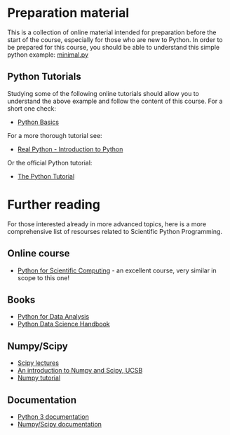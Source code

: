 # Preparation material
This is a collection of online material intended for preparation before the start of the course, especially for those who are new to Python. In order to be prepared for this course, you should be able to understand this simple python example: [minimal.py](minimal.py)

## Python Tutorials
Studying some of the following online tutorials should allow you to understand the above example and follow the content of this course.
For a short one check:
* [Python Basics](https://coderefinery.github.io/data-visualization-python/python-basics/)

For a more thorough tutorial see:
* [Real Python - Introduction to Python](https://realpython.com/learning-paths/python3-introduction/)

Or the official Python tutorial:
* [The Python Tutorial](https://docs.python.org/3/tutorial/index.html)

# Further reading
For those interested already in more advanced topics, here is a more comprehensive list of resourses related to Scientific Python Programming.

## Online course
* [Python for Scientific Computing](https://aaltoscicomp.github.io/python-for-scicomp/) - an excellent course, very similar in scope to this one!

## Books
* [Python for Data Analysis](http://shop.oreilly.com/product/0636920023784.do)
* [Python Data Science Handbook](https://jakevdp.github.io/PythonDataScienceHandbook/)

## Numpy/Scipy
* [Scipy lectures](http://www.scipy-lectures.org)
* [An introduction to Numpy and Scipy, UCSB](https://engineering.ucsb.edu/~shell/che210d/numpy.pdf)
* [Numpy tutorial](http://cs231n.github.io/python-numpy-tutorial/)

## Documentation
* [Python 3 documentation](https://docs.python.org/3/)
* [Numpy/Scipy documentation](https://docs.scipy.org/doc/)
